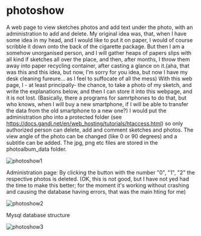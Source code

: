 # photoshow
A web page to view sketches photos and add text under the photo, with an administration to add and delete. My original idea was, that, when I have some idea in my head, and I would like to put it on paper, I would of course scribble it down onto the back of the cigarette package. But then I am a somehow unorganised person, and I will gather heaps of papers slips with all kind if sketches all over the place, and then, after months, I throw them away into paper recycling container, after casting a glance on it.(aha, that was this and this idea, but now, I'm sorry  for you idea, but now  I have my desk cleaning fureure... as I feel to suffocate of all the mess) With this web page, I - at least principally- the chance, to take a photo of my sketch, and write the explanations below, and then I can store it into this webpage, and it is not lost. (Basically, there a programs for samrtphones to do that, but who knows, when I will buy a new smartphone, if I will be able to transfer the data from the old smartphone to a new one?) I would put the administration pho into a protected folder (see https://docs.gandi.net/en/web_hosting/tutorials/htaccess.html) so only authorized person can delete, add and comment sketches and photos. 
The view angle of the photo can be changed (like 0 or 90 degrees) and a subtitle can be added.
 The jpg, png etc  files are stored in the photoalbum_data folder.

![photoshow1](https://github.com/ReinhardLenz/photoshow/assets/71219487/7dcf3fa3-6b12-4055-8842-55f3583619e5)


Administration page:
By clicking the button  with the number "0", "1", "2"  the respective photos is deleted. (OK, this is not good, but I have not yed had the time to make this better; for the moment it's working without crashing and causing the database having errors, that was the main hting for me)

![photoshow2](https://github.com/ReinhardLenz/photoshow/assets/71219487/5379ebfb-a2c8-4529-8387-67d60c6cf9b2)


Mysql database structure

![photoshow3](https://github.com/ReinhardLenz/photoshow/assets/71219487/3ef629e5-ae12-429e-a18d-fef734d08e5f)

